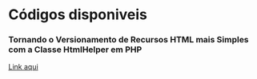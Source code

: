 # Códigos disponiveis
### Tornando o Versionamento de Recursos HTML mais Simples com a Classe HtmlHelper em PHP
[Link aqui](df)

